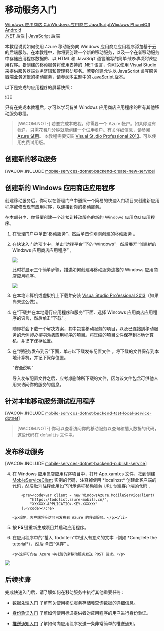 ﻿<properties linkid="develop-mobile-tutorials-get-started" urlDisplayName="Get Started" pageTitle="Get Started with Mobile Services for Windows Store apps | Mobile Dev Center" metaKeywords="" description="Follow this tutorial to get started using Azure Mobile Services for Windows Store development in C#, VB, or JavaScript. " metaCanonical="" services="" documentationCenter="Mobile" title="Get started with Mobile Services" authors="glenga" solutions="" manager="" editor="" />
<tags ms.service=""
    ms.date="11/21/2014"
    wacn.date="04/11/2015"
    />

<a name="getting-started"> </a>
# 移动服务入门

<div class="dev-center-tutorial-selector sublanding"><a href="/zh-cn/documentation/articles/mobile-services-dotnet-backend-windows-store-dotnet-get-started" title="Windows Store C#">Windows 应用商店 C\#</a><a href="/zh-cn/documentation/articles/mobile-services-dotnet-backend-windows-store-javascript-get-started" title="Windows Store JavaScript" class="current">Windows 应用商店 JavaScript</a><a href="/zh-cn/documentation/articles/mobile-services-dotnet-backend-windows-phone-get-started" title="Windows Phone">Windows Phone</a><a href="/zh-cn/documentation/articles/mobile-services-dotnet-backend-ios-get-started" title="iOS">iOS</a>	<a href="/zh-cn/documentation/articles/mobile-services-dotnet-backend-android-get-started" title="Android">Android</a><!--<a href="/zh-cn/documentation/articles/get-started-html" title="HTML">HTML</a><a href="/zh-cn/documentation/articles/partner-xamarin-mobile-services-ios-get-started" title="Xamarin.iOS">Xamarin.iOS</a><a href="/zh-cn/documentation/articles/partner-xamarin-mobile-services-android-get-started" title="Xamarin.Android">Xamarin.Android</a><a href="/zh-cn/documentation/articles/partner-sencha-mobile-services-get-started/" title="Sencha">Sencha</a><a href="/zh-cn/documentation/articles/mobile-services-javascript-backend-phonegap-get-started/" title="PhoneGap" class="current">PhoneGap</a>--></div>

<div class="dev-center-tutorial-subselector">
	<a href="/zh-cn/documentation/articles/mobile-services-dotnet-backend-windows-store-javascript-get-started/" title=".NET backend" class="current">.NET 后端</a> | <a href="/zh-cn/documentation/articles/mobile-services-windows-store-get-started/"  title="JavaScript backend" >JavaScript 后端</a>
</div>

本教程说明如何使用 Azure 移动服务向 Windows 应用商店应用程序添加基于云的后端服务。在本教程中，你将要创建一个新的移动服务，以及一个在新移动服务中存储应用程序数据的、以 HTML 和 JavaSript 语言编写的简单*待办事项列表*应用程序。要创建的移动服务将使用支持的 .NET 语言，你可以使用 Visual Studio 来提供服务器端业务逻辑和管理移动服务。若要创建允许以 JavaScript 编写服务器端业务逻辑的移动服务，请参阅本主题中的 [JavaScript 版本][]。

以下是完成的应用程序的屏幕快照：

![][]

只有在完成本教程后，才可以学习有关 Windows 应用商店应用程序的所有其他移动服务教程。

> [WACOM.NOTE] 若要完成本教程，你需要一个 Azure 帐户。如果你没有帐户，只需花费几分钟就能创建一个试用帐户。有关详细信息，请参阅 [Azure 试用][]。
> 本教程需要安装 [Visual Studio Professional 2013][]。可以使用免费试用版。

## 创建新的移动服务

[WACOM.INCLUDE [mobile-services-dotnet-backend-create-new-service][]]

## 创建新的 Windows 应用商店应用程序

创建移动服务后，你可以在管理门户中遵照一个简易的快速入门项目来创建新应用程序或修改现有应用程序，以连接到你的移动服务。

在本部分中，你将要创建一个连接到移动服务的新的 Windows 应用商店应用程序。

1.  在管理门户中单击“移动服务”，然后单击你刚刚创建的移动服务 。

2.  在快速入门选项卡中，单击“选择平台”下的“Windows”，然后展开“创建新的 Windows 应用商店应用程序” 。

    ![][1]

    此时将显示三个简单步骤，描述如何创建与移动服务连接的 Windows 应用商店应用程序。

    ![][2]

3.  在本地计算机或虚拟机上下载并安装 [Visual Studio Professional 2013][]（如果尚未这么做）。

4.  在“下载并在本地运行应用程序和服务”下面，选择 Windows 应用商店应用程序的语言，然后单击“下载” 。

    随即将会下载一个解决方案，其中包含移动服务的项目，以及已连接到移动服务的示例*待办事项列表*应用程序的项目。将压缩的项目文件保存到本地计算机，并记下保存位置。

5.  在“将服务发布到云”下面，单击以下载发布配置文件 。将下载的文件保存到本地计算机，并记下保存位置。

    "安全说明"

    导入发布配置文件之后，应考虑删除所下载的文件，因为该文件包含可供他人用来访问你的服务的信息。

## 针对本地移动服务测试应用程序

[WACOM.INCLUDE [mobile-services-dotnet-backend-test-local-service-dotnet][]]

> [WACOM.NOTE] 你可以查看访问你的移动服务以查询和插入数据的代码，这些代码在 default.js 文件中。

## 发布移动服务

[WACOM.INCLUDE [mobile-services-dotnet-backend-publish-service][]]

<ol start="4">
<li><p>在 Windows 应用商店应用程序项目中，打开 App.xaml.cs 文件，找到创建 <a href="http://msdn.microsoft.com/zh-cn/library/Windowsazure/microsoft.windowsazure.mobileservices.mobileserviceclient.aspx" target="_blank">MobileServiceClient</a> 实例的代码，注释掉使用 *localhost* 创建此客户端的代码，然后取消注释使用如下所示远程移动服务 URL 创建客户端的代码：</p>

        <pre><code>var client = new WindowsAzure.MobileServiceClient(
            "https://todolist.azure-mobile.cn/",
            "XXXXXX-APPLICATION-KEY-XXXXXX"
        );</code></pre>

    <p>现在，客户端将会访问已发布到 Azure 的移动服务。</p></li>

<li><p>按 <b>F5</b> 键重新生成项目并启动应用程序。</p></li>

<li><p>在应用程序中的“插入 TodoItem”中键入有意义的文本（例如 *Complete the tutorial*），然后 单击“保存” 。</p>

    <p>这样可向在 Azure 中托管的新移动服务发送 POST 请求。</p>
</li>
</ol>

![][3]

## 后续步骤

完成快速入门后，请了解如何在移动服务中执行其他重要任务：

-   [数据处理入门][]
    了解有关使用移动服务存储和查询数据的详细信息。

-   [身份验证入门][]
    了解如何使用标识提供者对应用程序的用户进行身份验证。

-   [推送通知入门][]
    了解如何向应用程序发送一条非常简单的推送通知。

  [Windows 应用商店 C#]: /zh-cn/documentation/articles/mobile-services-dotnet-backend-windows-store-dotnet-get-started "Windows 应用商店 C#"
  [Windows 应用商店 JavaScript]: /zh-cn/documentation/articles/mobile-services-dotnet-backend-windows-store-javascript-get-started "Windows 应用商店 JavaScript"
  [Windows Phone]: /zh-cn/documentation/articles/mobile-services-dotnet-backend-windows-phone-get-started "Windows Phone"
  [iOS]: /zh-cn/documentation/articles/mobile-services-dotnet-backend-ios-get-started "iOS"
  [Android]: /zh-cn/documentation/articles/mobile-services-dotnet-backend-android-get-started "Android"
  [.NET 后端]: /zh-cn/documentation/articles/mobile-services-dotnet-backend-windows-store-javascript-get-started/ ".NET 后端"
  [JavaScript 后端]: /zh-cn/documentation/articles/mobile-services-windows-store-get-started/ "JavaScript 后端"
  [JavaScript 版本]: /zh-cn/documentation/articles/mobile-services-windows-store-get-started
  [0]: ./media/mobile-services-dotnet-backend-windows-store-javascript-get-started/mobile-quickstart-completed.png
  [Azure 试用]: http://www.windowsazure.cn/pricing/1rmb-trial/
  [Visual Studio Professional 2013]: https://go.microsoft.com/fwLink/p/?LinkID=257546
  [mobile-services-dotnet-backend-create-new-service]: ../includes/mobile-services-dotnet-backend-create-new-service.md
  [1]: ./media/mobile-services-dotnet-backend-windows-store-javascript-get-started/mobile-portal-quickstart.png
  [2]: ./media/mobile-services-dotnet-backend-windows-store-javascript-get-started/mobile-quickstart-steps.png
  [mobile-services-dotnet-backend-test-local-service-dotnet]: ../includes/mobile-services-dotnet-backend-test-local-service-dotnet.md
  [mobile-services-dotnet-backend-publish-service]: ../includes/mobile-services-dotnet-backend-publish-service.md
  [MobileServiceClient]: http://msdn.microsoft.com/zh-cn/library/Windowsazure/microsoft.windowsazure.mobileservices.mobileserviceclient.aspx
  [3]: ./media/mobile-services-dotnet-backend-windows-store-javascript-get-started/mobile-quickstart-startup.png
  [数据处理入门]: /zh-cn/documentation/articles/mobile-services-dotnet-backend-windows-store-javascript-get-started-data
  [身份验证入门]: /zh-cn/documentation/articles/mobile-services-dotnet-backend-windows-store-javascript-get-started-users
  [推送通知入门]: /zh-cn/documentation/articles/mobile-services-dotnet-backend-windows-store-javascript-get-started-push

